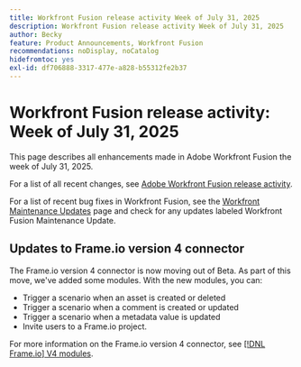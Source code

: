 ```yaml
---
title: Workfront Fusion release activity Week of July 31, 2025
description: Workfront Fusion release activity Week of July 31, 2025
author: Becky
feature: Product Announcements, Workfront Fusion
recommendations: noDisplay, noCatalog
hidefromtoc: yes
exl-id: df706888-3317-477e-a828-b55312fe2b37
---
```

# Workfront Fusion release activity: Week of July 31, 2025

This page describes all enhancements made in Adobe Workfront Fusion the week of July 31, 2025.

For a list of all recent changes, see [Adobe Workfront Fusion release activity](/help/workfront-fusion/fusion-product-releases/fusion-release-activity.md).

For a list of recent bug fixes in Workfront Fusion, see the [Workfront Maintenance Updates](https://experienceleague.adobe.com/en/docs/workfront-known-issues/releases/current-updates) page and check for any updates labeled Workfront Fusion Maintenance Update.

## Updates to Frame.io version 4 connector

The Frame.io version 4 connector is now moving out of Beta. As part of this move, we've added some modules. With the new modules, you can:

* Trigger a scenario when an asset is created or deleted
* Trigger a scenario when a comment is created or updated
* Trigger a scenario when a metadata value is updated
* Invite users to a Frame.io project.

For more information on the Frame.io version 4 connector, see [[!DNL Frame.io] V4 modules](/help/workfront-fusion/references/apps-and-modules/adobe-connectors/frame-io-modules-new.md).
